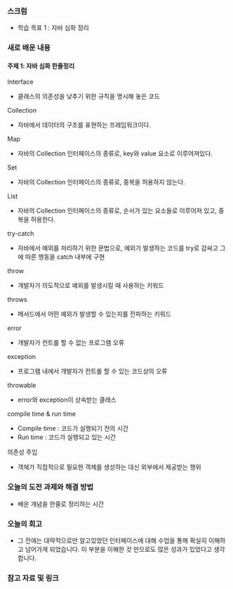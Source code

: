 ### 스크럼
- 학습 목표 1 : 자바 심화 정리

### 새로 배운 내용
#### 주제 1: 자바 심화 한줄정리
Interface
- 클래스의 의존성을 낮추기 위한 규칙을 명시해 놓은 코드

Collection
- 자바에서 데이터의 구조를 표현하는 프레임워크이다.

Map
- 자바의 Collection 인터페이스의 종류로, key와 value 요소로 이루어져있다.

Set
- 자바의 Collection 인터페이스의 종류로, 중복을 허용하지 않는다.

List
- 자바의 Collection 인터페이스의 종류로, 순서가 있는 요소들로 이루어져 있고, 중복을 허용한다.

try-catch
- 자바에서 예외를 처리하기 위한 문법으로, 예외가 발생하는 코드를 try로 감싸고 그에 따른 행동을 catch 내부에 구현

throw
- 개발자가 의도적으로 예외를 발생시킬 때 사용하는 키워드

throws
- 메서드에서 어떤 예외가 발생할 수 있는지를 전파하는 키워드

error
- 개발자가 컨트롤 할 수 없는 프로그램 오류

exception
- 프로그램 내에서 개발자가 컨트롤 할 수 있는 코드상의 오류

throwable
- error와 exception이 상속받는 클래스

compile time & run time
- Compile time : 코드가 실행되기 전의 시간
- Run time : 코드가 실행되고 있는 시간

의존성 주입
- 객체가 직접적으로 필요한 객체를 생성하는 대신 외부에서 제공받는 행위

### 오늘의 도전 과제와 해결 방법
- 배운 개념을 한줄로 정리하는 시간

### 오늘의 회고
- 그 전에는 대략적으로만 알고있었던 인터페이스에 대해 수업을 통해 확실히 이해하고 넘어가게 되었습니다. 이 부분을 이해한 것 만으로도 많은 성과가 있었다고 생각합니다.

### 참고 자료 및 링크
